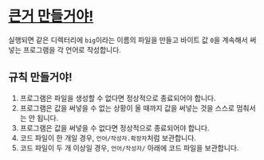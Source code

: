 # [큰거 만들거야!](https://namu.wiki/w/%EC%86%8C%EA%B3%B5%EB%85%80%20%EB%A7%88%EB%A5%BC%EB%A0%8C)

실행되면 같은 디렉터리에 `big`이라는 이름의 파일을 만들고 바이트 값 `0`을 계속해서 써넣는 프로그램을 각 언어로 작성합니다.

## 규칙 만들거야!

1. 프로그램은 파일을 생성할 수 없다면 정상적으로 종료되어야 합니다.
2. 프로그램은 값을 써넣을 수 없는 상황이 올 때까지 값을 써넣는 것을 스스로 멈춰서는 안 됩니다.
3. 프로그램은 값을 써넣을 수 없다면 정상적으로 종료되어야 합니다.
4. 코드 파일이 한 개일 경우, `언어/작성자.확장자`처럼 보관합니다.
5. 코드 파일이 두 개 이상일 경우, `언어/작성자/` 아래에 코드 파일을 보관합니다.
